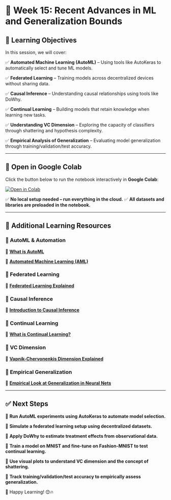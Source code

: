 # 📌 Week 15: Recent Advances in ML and Generalization Bounds

## 🎯 Learning Objectives

In this session, we will cover:

✅ **Automated Machine Learning (AutoML)** – Using tools like AutoKeras to automatically select and tune ML models.

✅ **Federated Learning** – Training models across decentralized devices without sharing data.

✅ **Causal Inference** – Understanding causal relationships using tools like DoWhy.

✅ **Continual Learning** – Building models that retain knowledge when learning new tasks.

✅ **Understanding VC Dimension** – Exploring the capacity of classifiers through shattering and hypothesis complexity.

✅ **Empirical Analysis of Generalization** – Evaluating model generalization through training/validation/test accuracy.

---

## 📂 Open in Google Colab

Click the button below to run the notebook interactively in **Google Colab**:

[![Open in Colab](https://colab.research.google.com/assets/colab-badge.svg)](https://colab.research.google.com/github/PKhosravi-CityTech/ML15AI-CUNY/blob/main/Week15/Week15.ipynb)

✅ **No local setup needed – run everything in the cloud.**
✅ **All datasets and libraries are preloaded in the notebook.**

---

## 🎥 Additional Learning Resources

### 🔹 AutoML & Automation

📌 **[What is AutoML](https://youtu.be/SEwxvjfxxmE?si=4doHpBRVdWQLxfgb)**

📌 **[Automated Machine Learning (AML)](https://youtu.be/IjX0phz3LLE?si=8Gl7EQ8E2ZqSpFRZ)**

### 🔹 Federated Learning

📌 **[Federated Learning Explained](https://youtu.be/VrEQBlEVri0?si=_nxRIoqh_Ji_c_f3)**

### 🔹 Causal Inference

📌 **[Introduction to Causal Inference](https://youtu.be/Od6oAz1Op2k?si=1YxpKOw04u-LzIUT)**

### 🔹 Continual Learning

📌 **[What is Continual Learning?](https://youtu.be/vjaq03IYgSk?si=xvE5E5gyHN9gx6Zc)**

### 🔹 VC Dimension

📌 **[Vapnik-Chervonenkis Dimension Explained](https://youtu.be/XUJBQgjNp0w?si=gSs3MKomJffUghJt)**

### 🔹 Empirical Generalization

📌 **[Empirical Look at Generalization in Neural Nets](https://youtu.be/kcVWAKf7UAg?si=2owuCUc-0-_7hv9T)**

---

## ✅ Next Steps

📌 **Run AutoML experiments using AutoKeras to automate model selection.**

📌 **Simulate a federated learning setup using decentralized datasets.**

📌 **Apply DoWhy to estimate treatment effects from observational data.**

📌 **Train a model on MNIST and fine-tune on Fashion-MNIST to test continual learning.**

📌 **Use visual plots to understand VC dimension and the concept of shattering.**

📌 **Track training/validation/test accuracy to empirically assess generalization.**

🚀 Happy Learning! 😊🔥
